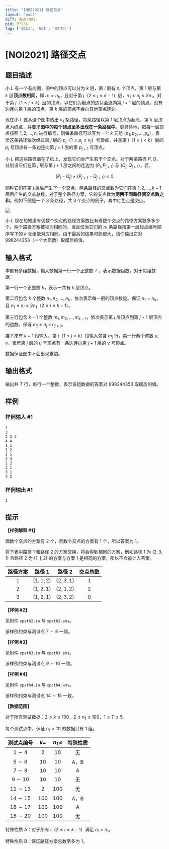 ```yaml
---
title: "[NOI2021] 路径交点"
layout: "post"
diff: 省选/NOI-
pid: P7736
tag: ['2021', 'NOI', 'O2优化']
---
```

# [NOI2021] 路径交点
## 题目描述

小 L 有一个有向图，图中的顶点可以分为 $k$ 层，第 $i$ 层有 $n_i$ 个顶点，第 $1$ 层与第 $k$ 层**顶点数相同**，即 $n_1 = n_k$，且对于第 $j$（$2 \leq j \leq k-1$）层，$n_1 \leq n_j \leq 2n_1$。对于第 $j$（$1 \leq j < k$）层的顶点，以它们为起点的边只会连向第 $j + 1$ 层的顶点。没有边连向第 $1$ 层的顶点，第 $k$ 层的顶点不会向其他顶点连边。

现在小 L 要从这个图中选出 $n_1$ 条路径，每条路径以第 $1$ 层顶点为起点，第 $k$ 层顶点为终点，并要求**图中的每个顶点至多出现在一条路径中**。更具体地，把每一层顶点按照 $1,2,\ldots,n_i$ 进行编号，则每条路径可以写为一个 $k$ 元组 $(p_1,p_2,\ldots,p_k)$，表示这条路径依次经过第 $j$ 层的 $p_j$（$1 \leq p_j \leq n_j$）号顶点，并且第 $j$（$1 \leq j < k$）层的 $p_j$ 号顶点有一条边连向第 $j+1$ 层的第 $p_{j+1}$ 号顶点。

小 L 把这些路径画在了纸上，发现它们会产生若干个交点。对于两条路径 $P,Q$，分别设它们在第 $j$ 层与第 $j+1$ 层之间的连边为 $(P_j,P_{j+1})$ 与 $(Q_j,Q_{j+1})$，若，

$$(P_j-Q_j)\times(P_{j+1}-Q_{j+1})<0$$

则称它们在第 $j$ 层后产生了一个交点。两条路径的交点数为它们在第 $1, 2,\ldots,k - 1$ 层后产生的交点总数。对于整个路径方案，它的交点数为**两两不同路径间交点数之和**。例如下图是一个 $3$ 条路径，共 $3$ 个交点的例子，其中红色点是交点。

![](https://cdn.luogu.com.cn/upload/image_hosting/pvr0iwkt.png)

小 L 现在想知道有偶数个交点的路径方案数比有奇数个交点的路径方案数多多少个。两个路径方案被视为相同的，当且仅当它们的 $n_1$ 条路径按第一层起点编号顺序写下的 $k$ 元组能对应相同。由于最后的结果可能很大，请你输出它对 $998244353$（一个大质数）取模后的值。
## 输入格式

本题有多组数据，输入数据第一行一个正整数 $T$ ，表示数据组数。对于每组数据：

第一行一个正整数 $k$，表示一共有 $k$ 层顶点。

第二行包含 $k$ 个整数 $n_1,n_2,\ldots,n_k$，依次表示每一层的顶点数量。保证 $n_1=n_k$，且 $n_1 \leq n_i \leq 2n_1$（$2 \leq i \leq k-1$）。

第三行包含 $k-1$ 个整数 $m_1,m_2,\ldots,m_{k-1}$，依次表示第 $j$ 层顶点到第 $j+1$ 层顶点的边数。保证 $m_j \leq n_j \times n_{j+1}$。

接下来有 $k-1$ 段输入。第 $j$（$1 \leq j < k$）段输入包含 $m_j$ 行，每一行两个整数 $u,v$，表示第 $j$ 层的 $u$ 号顶点有一条边连向第 $j+1$ 层的 $v$ 号顶点。

数据保证图中不会出现重边。
## 输出格式

输出共 $T$ 行，每行一个整数，表示该组数据的答案对 $998244353$ 取模后的值。
## 样例

### 样例输入 #1
```
1
3
2 3 2
4 4
1 1 
1 2
2 1
2 3
1 2
2 1
3 1
3 2
```
### 样例输出 #1
```
1
```
## 提示

**【样例解释 #1】**

偶数个交点的方案有 $2$ 个，奇数个交点的方案有 $1$ 个，所以答案为 $1$。

将下表中路径 $1$ 和路径 $2$ 的方案交换，将会得到相同的方案，例如路径 $1$ 为 $(2, 3, 1)$ 且路径 $2$ 为 $(1, 1, 2)$ 的方案与方案 $1$ 是相同的方案，所以不会被计入答案。

| 路径方案 | 路径 $1$  | 路径 $2$  | 交点总数 |
| :------: | :-------: | :-------: | :------: |
|   $1$    | $(1,1,2)$ | $(2,3,1)$ |   $1$    |
|   $2$    | $(1,2,1)$ | $(2,1,2)$ |   $2$    |
|   $3$    | $(1,2,1)$ | $(2,3,2)$ |   $0$    |

**【样例 #2】**

见附件 `xpath2.in` 与 `xpath2.ans`。

该样例约束与测试点 $7 \sim 8$ 一致。

**【样例 #3】**

见附件 `xpath3.in` 与 `xpath3.ans`。

该样例约束与测试点 $9 \sim 10$ 一致。

**【样例 #4】**

见附件 `xpath4.in` 与 `xpath4.ans`。

该样例约束与测试点 $14 \sim 15$ 一致。

**【数据范围】**

对于所有测试数据：$2 \leq k \leq 100$，$2 \leq n_1 \leq 100$，$1 \leq T \leq 5$。

每个测试点中，保证 $n_1 > 10$ 的数据只有 $1$ 组。

|  测试点编号  | $k=$  | $n_1 \leq$ | 特殊性质 |
| :----------: | :---: | :--------: | :------: |
|  $1 \sim 4$  |  $2$  |    $10$    |    无    |
|  $5 \sim 6$  | $10$  |    $10$    |   A，B    |
|  $7 \sim 8$  | $10$  |    $10$    |    A     |
| $9 \sim 10$  | $10$  |    $10$    |    无    |
| $11 \sim 13$ |  $2$  |   $100$    |    无    |
| $14 \sim 15$ | $100$ |   $100$    |   A，B    |
| $16 \sim 17$ | $100$ |   $100$    |    A     |
| $18 \sim 20$ | $100$ |   $100$    |    无    |

特殊性质 A：对于所有 $i$（$2 \leq i \leq k-1$）满足 $n_i = n_1$。

特殊性质 B：保证路径方案总数至多为 $1$。
